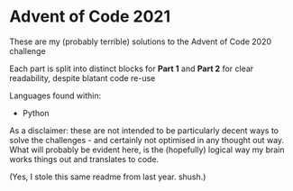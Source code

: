 # Advent of Code 2021

These are my (probably terrible) solutions to the Advent of Code 2020 challenge

Each part is split into distinct blocks for **Part 1** and **Part 2** for clear readability, despite blatant code re-use

Languages found within:

- Python

As a disclaimer: these are not intended to be particularly decent ways to solve the challenges - and certainly not optimised in any thought out way. What will probably be evident here, is the (hopefully) logical way my brain works things out and translates to code.

(Yes, I stole this same readme from last year. shush.)